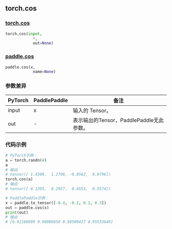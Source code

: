 ## torch.cos
### [torch.cos](https://pytorch.org/docs/stable/generated/torch.cos.html?highlight=cos#torch.cos)

```python
torch.cos(input, 
            *, 
            out=None)
```

### [paddle.cos](https://www.paddlepaddle.org.cn/documentation/docs/zh/api/paddle/cos_cn.html#cos)

```python
paddle.cos(x, 
            name=None)
```

### 参数差异
| PyTorch       | PaddlePaddle | 备注                                                   |
| ------------- | ------------ | ------------------------------------------------------ |
| input         | x            | 输入的 Tensor。                                      |
| out           | -            | 表示输出的Tensor，PaddlePaddle无此参数。               |


### 代码示例
``` python
# PyTorch示例：
a = torch.randn(4)
a
# 输出
# tensor([ 1.4309,  1.2706, -0.8562,  0.9796])
torch.cos(a)
# 输出
# tensor([ 0.1395,  0.2957,  0.6553,  0.5574])
```

``` python
# PaddlePaddle示例：
x = paddle.to_tensor([-0.4, -0.2, 0.1, 0.3])
out = paddle.cos(x)
print(out)
# 输出
# [0.92106099 0.98006658 0.99500417 0.95533649]
```
